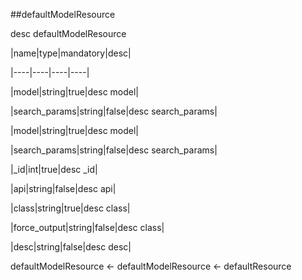 ##defaultModelResource

desc defaultModelResource

|name|type|mandatory|desc|

|----|----|----|----|

|model|string|true|desc model|

|search_params|string|false|desc search_params|

|model|string|true|desc model|

|search_params|string|false|desc search_params|

|_id|int|true|desc _id|

|api|string|false|desc api|

|class|string|true|desc class|

|force_output|string|false|desc class|

|desc|string|false|desc desc|

defaultModelResource <- defaultModelResource <- defaultResource

